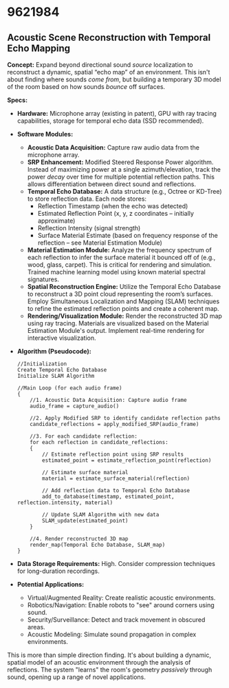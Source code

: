 # 9621984

## Acoustic Scene Reconstruction with Temporal Echo Mapping

**Concept:** Expand beyond directional sound *source* localization to reconstruct a dynamic, spatial “echo map” of an environment. This isn't about finding where sounds *come from*, but building a temporary 3D model of the room based on how sounds *bounce* off surfaces. 

**Specs:**

*   **Hardware:** Microphone array (existing in patent), GPU with ray tracing capabilities, storage for temporal echo data (SSD recommended).
*   **Software Modules:**
    *   **Acoustic Data Acquisition:** Capture raw audio data from the microphone array.
    *   **SRP Enhancement:** Modified Steered Response Power algorithm. Instead of maximizing power at a single azimuth/elevation, track the power *decay* over time for multiple potential reflection paths. This allows differentiation between direct sound and reflections.
    *   **Temporal Echo Database:**  A data structure (e.g., Octree or KD-Tree) to store reflection data. Each node stores:
        *   Reflection Timestamp (when the echo was detected)
        *   Estimated Reflection Point (x, y, z coordinates – initially approximate)
        *   Reflection Intensity (signal strength)
        *   Surface Material Estimate (based on frequency response of the reflection – see Material Estimation Module)
    *   **Material Estimation Module:** Analyze the frequency spectrum of each reflection to infer the surface material it bounced off of (e.g., wood, glass, carpet). This is critical for rendering and simulation. Trained machine learning model using known material spectral signatures.
    *   **Spatial Reconstruction Engine:** Utilize the Temporal Echo Database to reconstruct a 3D point cloud representing the room’s surfaces.  Employ Simultaneous Localization and Mapping (SLAM) techniques to refine the estimated reflection points and create a coherent map.
    *   **Rendering/Visualization Module:**  Render the reconstructed 3D map using ray tracing.  Materials are visualized based on the Material Estimation Module's output. Implement real-time rendering for interactive visualization.
*   **Algorithm (Pseudocode):**

    ```pseudocode
    //Initialization
    Create Temporal Echo Database
    Initialize SLAM Algorithm

    //Main Loop (for each audio frame)
    {
        //1. Acoustic Data Acquisition: Capture audio frame
        audio_frame = capture_audio()

        //2. Apply Modified SRP to identify candidate reflection paths
        candidate_reflections = apply_modified_SRP(audio_frame)

        //3. For each candidate reflection:
        for each reflection in candidate_reflections:
        {
            // Estimate reflection point using SRP results
            estimated_point = estimate_reflection_point(reflection)

            // Estimate surface material
            material = estimate_surface_material(reflection)

            // Add reflection data to Temporal Echo Database
            add_to_database(timestamp, estimated_point, reflection.intensity, material)

            // Update SLAM Algorithm with new data
            SLAM_update(estimated_point)
        }

        //4. Render reconstructed 3D map
        render_map(Temporal Echo Database, SLAM_map)
    }
    ```

*   **Data Storage Requirements:** High.  Consider compression techniques for long-duration recordings.

*   **Potential Applications:**
    *   Virtual/Augmented Reality:  Create realistic acoustic environments.
    *   Robotics/Navigation:  Enable robots to "see" around corners using sound.
    *   Security/Surveillance:  Detect and track movement in obscured areas.
    *   Acoustic Modeling:  Simulate sound propagation in complex environments.

This is more than simple direction finding. It's about building a dynamic, spatial model of an acoustic environment through the analysis of reflections. The system "learns" the room's geometry *passively* through sound, opening up a range of novel applications.